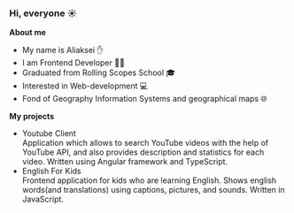 ### Hi, everyone :sunny:

**About me**
- My name is Aliaksei :hand:
- I am Frontend Developer :man_technologist:
- Graduated from Rolling Scopes School :mortar_board:
- Interested in Web-development :computer:
- Fond of Geography Information Systems and geographical maps 🌐  
  
**My projects**
- Youtube Client  
Application which allows to search YouTube videos with the help of YouTube API, and also provides description and statistics for each video. Written using Angular framework and TypeScript.  
- English For Kids  
Frontend application for kids who are learning English. Shows english words(and translations) using captions, pictures, and sounds. Written in JavaScript.
